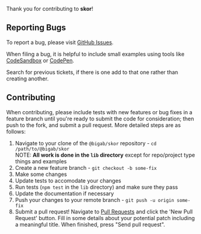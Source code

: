 Thank you for contributing to **skor**!

## Reporting Bugs

To report a bug, please visit [GitHub Issues](../../issues).

When filing a bug, it is helpful to include small examples using tools like [CodeSandbox][1] or [CodePen][2].

Search for previous tickets, if there is one add to that one rather than creating another.

## Contributing

When contributing, please include tests with new features or bug fixes in a feature branch until you're ready to submit the code for consideration; then push to the fork, and submit a pull request. More detailed steps are as follows:

1. Navigate to your clone of the `@bigab/skor` repository - `cd /path/to/@bigab/skor`  
   NOTE: **All work is done in the `lib` directory** except for repo/project type things and examples
2. Create a new feature branch - `git checkout -b some-fix`
3. Make some changes
4. Update tests to accomodate your changes
5. Run tests (`npm test` in the `lib` directory) and make sure they pass
6. Update the documentation if necessary
7. Push your changes to your remote branch - `git push -u origin some-fix`
8. Submit a pull request! Navigate to [Pull Requests](../../pulls) and click the 'New Pull Request' button. Fill in some details about your potential patch including a meaningful title. When finished, press "Send pull request".

[1]: https://codesandbox.io
[2]: https://codepen.io/
